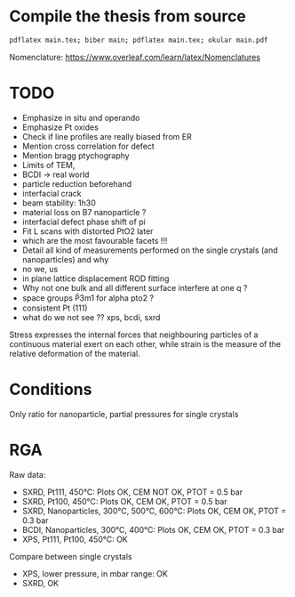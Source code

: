 # Compile the thesis from source

```bash
pdflatex main.tex; biber main; pdflatex main.tex; okular main.pdf
```
Nomenclature: https://www.overleaf.com/learn/latex/Nomenclatures

# TODO
* Emphasize in situ and operando
* Emphasize Pt oxides
* Check if line profiles are really biased from ER
* Mention cross correlation for defect
* Mention bragg ptychography
* Limits of TEM,
* BCDI -> real world
* particle reduction beforehand
* interfacial crack
* beam stability: 1h30
* material loss on B7 nanoparticle ?
* interfacial defect phase shift of pi
* Fit L scans with distorted PtO2 later
* which are the most favourable facets !!!
* Detail all kind of measurements performed on the single crystals (and nanoparticles) and why
* no we, us
* in plane lattice displacement ROD fitting
* Why not one bulk and all different surface interfere at one q ?
* space groups P̅3m1 for alpha pto2 ?
* consistent Pt (111)
* what do we not see ?? xps, bcdi, sxrd

Stress expresses the internal forces that neighbouring particles of a continuous material exert on each other, while strain is the measure of the relative deformation of the material.

# Conditions
Only ratio for nanoparticle, partial pressures for single crystals

# RGA
Raw data:
* SXRD, Pt111, 450°C: Plots OK, CEM NOT OK, PTOT = 0.5 bar
* SXRD, Pt100, 450°C: Plots OK, CEM OK, PTOT = 0.5 bar
* SXRD, Nanoparticles, 300°C, 500°C, 600°C: Plots OK, CEM OK, PTOT = 0.3 bar
* BCDI, Nanoparticles, 300°C, 400°C: Plots OK, CEM OK, PTOT = 0.3 bar
* XPS, Pt111, Pt100, 450°C: OK

Compare between single crystals
* XPS, lower pressure, in mbar range: OK
* SXRD, OK

